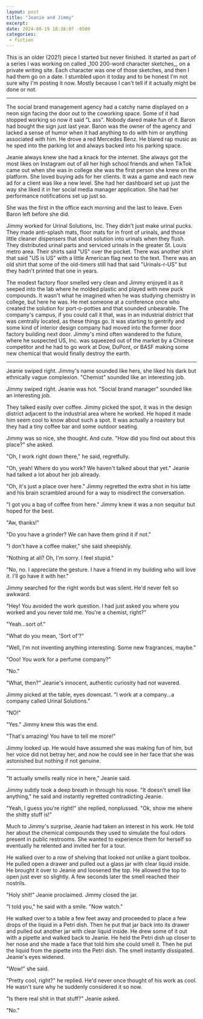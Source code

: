 ```yaml
---
layout: post
title: "Jeanie and Jimmy"
excerpt: 
date: 2024-08-19 18:38:07 -0500
categories: 
 - fiction
---
```


<p class="small" markdown="1">
  This is an older (2021) piece I started but never finished. It started as part of a series I was working on called _100 200-word character sketches_, on a private writing site. Each character was one of those sketches, and then I had them go on a date. I stumbled upon it today and to be honest I'm not sure why I'm posting it now. Mostly because I can't tell if it actually might be done or not.
</p>

---

The social brand management agency had a catchy name displayed on a neon sign facing the door out to the coworking space. Some of it had stopped working so now it said "L ass". Nobody dared make fun of it. Baron had bought the sign just last year. Baron was the owner of the agency and lacked a sense of humor when it had anything to do with him or anything associated with him. He drove a red Mercedes Benz. He blared rap music as he sped into the parking lot and always backed into his parking space.

Jeanie always knew she had a knack for the internet. She always got the most likes on Instagram out of all her high school friends and when TikTok came out when she was in college she was the first person she knew on the platform. She loved buying ads for her clients. It was a game and each new ad for a client was like a new level. She had her dashboard set up just the way she liked it in her social media manager application. She had her performance notifications set up just so.

She was the first in the office each morning and the last to leave. Even Baron left before she did.

Jimmy worked for Urinal Solutions, Inc. They didn't just make urinal pucks. They made anti-splash mats, floor mats for in front of urinals, and those little cleaner dispensers that shoot solution into urinals when they flush. They distributed urinal parts and serviced urinals in the greater St. Louis metro area. Their shirts said "US" over the pocket. There was another shirt that said "US is US" with a little American flag next to the text. There was an old shirt that some of the old-timers still had that said "Urinals-r-US" but they hadn't printed that one in years.

The modest factory floor smelled very clean and Jimmy enjoyed it as it seeped into the lab where he molded plastic and played with new puck compounds. It wasn't what he imagined when he was studying chemistry in college, but here he was. He met someone at a conference once who created the solution for port-o-potties and that sounded unbearable. The company's campus, if you could call it that, was in an industrial district that was centrally located, as these things go. It was starting to gentrify and some kind of interior design company had moved into the former door factory building next door. Jimmy's mind often wandered to the future, where he suspected US, Inc. was squeezed out of the market by a Chinese competitor and he had to go work at Dow, DuPont, or BASF making some new chemical that would finally destroy the earth.

---

Jeanie swiped right. Jimmy's name sounded like hers, she liked his dark but ethnically vague complexion. "Chemist" sounded like an interesting job.

Jimmy swiped right. Jeanie was hot. "Social brand manager" sounded like an interesting job.

They talked easily over coffee. Jimmy picked the spot, it was in the design district adjacent to the industrial area where he worked. He hoped it made him seem cool to know about such a spot. It was actually a roastery but they had a tiny coffee bar and some outdoor seating.

Jimmy was so nice, she thought. And cute. "How did you find out about this place?" she asked.

"Oh, I work right down there," he said, regretfully.

"Oh, yeah! Where do you work? We haven't talked about that yet." Jeanie had talked a lot about her job already.

"Oh, it's just a place over here." Jimmy regretted the extra shot in his latte and his brain scrambled around for a way to misdirect the conversation.

"I got you a bag of coffee from here." Jimmy knew it was a non sequitur but hoped for the best.

"Aw, thanks!"

"Do you have a grinder? We can have them grind it if not."

"I don't have a coffee maker," she said sheepishly.

"Nothing at all? Oh, I'm sorry. I feel stupid."

"No, no. I appreciate the gesture. I have a friend in my building who will love it. I'll go have it with her."

Jimmy searched for the right words but was silent. He'd never felt so awkward.

"Hey! You avoided the work question. I had just asked you where you worked and you never told me. You're a chemist, right?"

"Yeah...sort of."

"What do you mean, 'Sort of'?"

"Well, I'm not inventing anything interesting. Some new fragrances, maybe."

"Ooo! You work for a perfume company?"

"No."

"What, then?" Jeanie's innocent, authentic curiosity had not wavered.

Jimmy picked at the table, eyes downcast. "I work at a company...a company called Urinal Solutions."

"NO!"

"Yes." Jimmy knew this was the end.

"That's amazing! You have to tell me more!"

Jimmy looked up. He would have assumed she was making fun of him, but her voice did not betray her, and now he could see in her face that she was astonished but nothing if not genuine.

---

"It actually smells really nice in here," Jeanie said.

Jimmy subtly took a deep breath in through his nose. "It doesn't smell like anything," he said and instantly regretted contradicting Jeanie.

"Yeah, I guess you're right!" she replied, nonplussed. "Ok, show me where the shitty stuff is!"

Much to Jimmy's surprise, Jeanie had taken an interest in his work. He told her about the chemical compounds they used to simulate the foul odors present in public restrooms. She wanted to experience them for herself so eventually he relented and invited her for a tour.

He walked over to a row of shelving that looked not unlike a giant toolbox. He pulled open a drawer and pulled out a glass jar with clear liquid inside. He brought it over to Jeanie and loosened the top. He allowed the top to open just ever so slightly. A few seconds later the smell reached their nostrils.

"Holy shit!" Jeanie proclaimed. Jimmy closed the jar.

"I told you," he said with a smile. "Now watch."

He walked over to a table a few feet away and proceeded to place a few drops of the liquid in a Petri dish. Then he put that jar back into its drawer and pulled out another jar with clear liquid inside. He drew some of it out with a pipette and walked back to Jeanie. He held the Petri dish up closer to her nose and she made a face that told him she could smell it. Then he put the liquid from the pipette into the Petri dish. The smell instantly dissipated. Jeanie's eyes widened.

"Wow!" she said.

"Pretty cool, right?" he replied. He'd never once thought of his work as cool. He wasn't sure why he suddenly considered it so now.

"Is there real shit in that stuff?" Jeanie asked.

"No."
